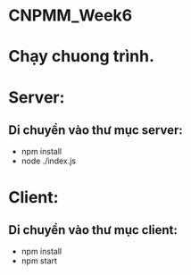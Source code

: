 # CNPMM_Week6
# Chạy chuong trình.
# Server:
## Di chuyển vào thư mục server:
* npm install
* node ./index.js
# Client:
## Di chuyển vào thư mục client:
* npm install
* npm start
